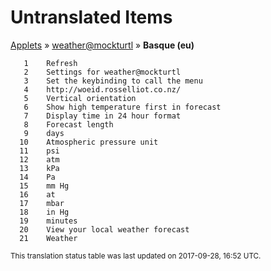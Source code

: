 # Untranslated Items
[Applets](../../../README.md) &#187; [weather@mockturtl](../README.md) &#187; **Basque (eu)**

       1	Refresh
       2	Settings for weather@mockturtl
       3	Set the keybinding to call the menu
       4	http://woeid.rosselliot.co.nz/
       5	Vertical orientation
       6	Show high temperature first in forecast
       7	Display time in 24 hour format
       8	Forecast length
       9	days
      10	Atmospheric pressure unit
      11	psi
      12	atm
      13	kPa
      14	Pa
      15	mm Hg
      16	at
      17	mbar
      18	in Hg
      19	minutes
      20	View your local weather forecast
      21	Weather

<sup>This translation status table was last updated on 2017-09-28, 16:52 UTC.</sup>
